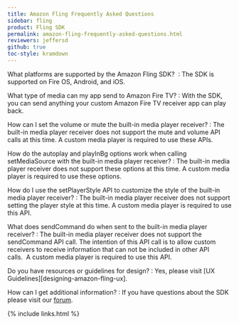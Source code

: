 ```yaml
---
title: Amazon Fling Frequently Asked Questions
sidebar: fling
product: Fling SDK
permalink: amazon-fling-frequently-asked-questions.html
reviewers: jeffersd
github: true
toc-style: kramdown
---
```


What platforms are supported by the Amazon Fling SDK? 
:   The SDK is supported on Fire OS, Android, and iOS.

What type of media can my app send to Amazon Fire TV?
:   With the SDK, you can send anything your custom Amazon Fire TV receiver app can play back.  

How can I set the volume or mute the built-in media player receiver?
:   The built-in media player receiver does not support the mute and volume API calls at this time. A custom media player is required to use these APIs.  

How do the autoplay and playInBg options work when calling setMediaSource with the built-in media player receiver?
:   The built-in media player receiver does not support these options at this time. A custom media player is required to use these options.

How do I use the setPlayerStyle API to customize the style of the built-in media player receiver?
:   The built-in media player receiver does not support setting the player style at this time. A custom media player is required to use this API.

What does sendCommand do when sent to the built-in media player receiver?
:   The built-in media player receiver does not support the sendCommand API call. The intention of this API call is to allow custom receivers to receive information that can not be included in other API calls.  A custom media player is required to use this API.

Do you have resources or guidelines for design?
:   Yes, please visit [UX Guidelines][designing-amazon-fling-ux]. 

How can I get additional information?
:   If you have questions about the SDK please visit our [forum](https://forums.developer.amazon.com/spaces/66/index.html).

{% include links.html %}
